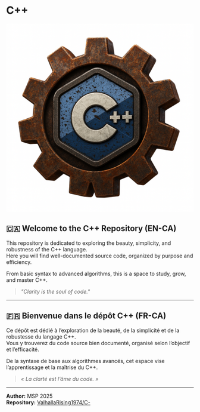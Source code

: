 # C++

![C++ Logo](Logo%20cpp.png)

## 🇨🇦 Welcome to the C++ Repository (EN-CA)

This repository is dedicated to exploring the beauty, simplicity, and robustness of the C++ language.  
Here you will find well-documented source code, organized by purpose and efficiency.

From basic syntax to advanced algorithms, this is a space to study, grow, and master C++.

> *"Clarity is the soul of code."*

---

## 🇫🇷 Bienvenue dans le dépôt C++ (FR-CA)

Ce dépôt est dédié à l’exploration de la beauté, de la simplicité et de la robustesse du langage C++.  
Vous y trouverez du code source bien documenté, organisé selon l’objectif et l’efficacité.

De la syntaxe de base aux algorithmes avancés, cet espace vise l’apprentissage et la maîtrise du C++.

> *« La clarté est l’âme du code. »*

---

**Author:** MSP 2025  
**Repository:** [ValhallaRising1974/C-](https://github.com/ValhallaRising1974/C-)
